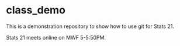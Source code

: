 # class_demo
This is a demonstration repository to show how to use git for Stats 21.

Stats 21 meets online on MWF 5-5:50PM.
